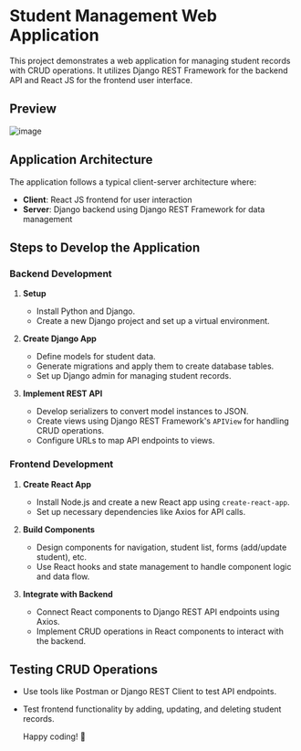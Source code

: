  
# Student Management Web Application

This project demonstrates a  web application for managing student records with CRUD operations. It utilizes Django REST Framework for the backend API and React JS for the frontend user interface.

## Preview

 ![image](https://github.com/freda1874/Django-RESTFramework-Web-App/assets/85437054/7108d6c4-abd5-49e1-b90c-089b2be9bd2f)

## Application Architecture

The application follows a typical client-server architecture where:
- **Client**: React JS frontend for user interaction
- **Server**: Django backend using Django REST Framework for data management

## Steps to Develop the Application

### Backend Development

1. **Setup**
   - Install Python and Django.
   - Create a new Django project and set up a virtual environment.

2. **Create Django App**
   - Define models for student data.
   - Generate migrations and apply them to create database tables.
   - Set up Django admin for managing student records.

3. **Implement REST API**
   - Develop serializers to convert model instances to JSON.
   - Create views using Django REST Framework's `APIView` for handling CRUD operations.
   - Configure URLs to map API endpoints to views.

### Frontend Development

1. **Create React App**
   - Install Node.js and create a new React app using `create-react-app`.
   - Set up necessary dependencies like Axios for API calls.

2. **Build Components**
   - Design components for navigation, student list, forms (add/update student), etc.
   - Use React hooks and state management to handle component logic and data flow.

3. **Integrate with Backend**
   - Connect React components to Django REST API endpoints using Axios.
   - Implement CRUD operations in React components to interact with the backend.

## Testing CRUD Operations

- Use tools like Postman or Django REST Client to test API endpoints.
- Test frontend functionality by adding, updating, and deleting student records.

  Happy coding! 🚀
